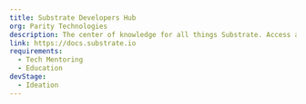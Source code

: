```yaml
---
title: Substrate Developers Hub
org: Parity Technologies
description: The center of knowledge for all things Substrate. Access a library of documentation and tutorials, play with sandbox environments, and connect with the Substrate community to keep up with the latest ecosystem developments.
link: https://docs.substrate.io
requirements:
  - Tech Mentoring
  - Education
devStage:
  - Ideation
---
```

